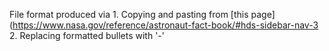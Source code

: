 File format produced via 
	1. Copying and pasting from [this page](https://www.nasa.gov/reference/astronaut-fact-book/#hds-sidebar-nav-3
	2. Replacing formatted bullets with '-'